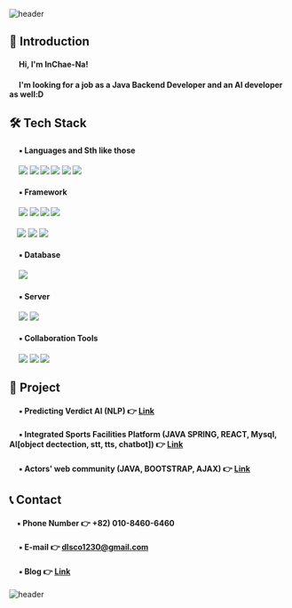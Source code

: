 ![header](https://capsule-render.vercel.app/api?type=wave&color=9999FF&height=250&width=400&section=header&text=Welcome%20to%20INCHAE's%20Github%20&fontSize=40&fontColor=FFFFFF)

## 👋 Introduction 
 
#### &emsp; Hi, I'm InChae-Na!<br>
<!-- #### &emsp; I'm looking for a job as an Developer! -->
#### &emsp; I'm looking for a job as a Java Backend Developer and an AI developer as well:D
<!-- 
#### &emsp; [![Anurag's github stats](https://github-readme-stats.vercel.app/api?username=dlsco123)](https://github.com/anuraghazra/github-readme-stats) -->


## 🛠 Tech Stack

#### &emsp; ▪ Languages and Sth like those
#### &emsp; <img src="https://img.shields.io/badge/python-3776AB?style=for-the-badge&logo=python&logoColor=white"> <img src="https://img.shields.io/badge/java-FC4C02?style=for-the-badge&logo=java&logoColor=white"> <img src="https://img.shields.io/badge/sql-003B57?style=for-the-badge&logo=sql&logoColor=white"> <img src="https://img.shields.io/badge/javascript-F7DF1E?style=for-the-badge&logo=javascript&logoColor=white"> <img src="https://img.shields.io/badge/css3-1572B6?style=for-the-badge&logo=css3&logoColor=white"> <img src="https://img.shields.io/badge/html5-E34F26?style=for-the-badge&logo=html5&logoColor=white">
#### &emsp; ▪ Framework
#### &emsp; <img src="https://img.shields.io/badge/spring-6DB33F?style=for-the-badge&logo=spring&logoColor=white"> <img src="https://img.shields.io/badge/spring boot-6DB33F?style=for-the-badge&logo=spring boot&logoColor=white"> <img src="https://img.shields.io/badge/react-61DAFB?style=for-the-badge&logo=react&logoColor=white"> <img src="https://img.shields.io/badge/tensorflow-FF6F00?style=for-the-badge&logo=tensorflow&logoColor=white"> 
&emsp;<img src="https://img.shields.io/badge/nodedotjs-339933?style=for-the-badge&logo=nodedotjs&logoColor=white">  <img src="https://img.shields.io/badge/bootstrap-7952B3?style=for-the-badge&logo=bootstrap&logoColor=white"> <img src="https://img.shields.io/badge/jquery-0769AD?style=for-the-badge&logo=jquery&logoColor=white"> 
#### &emsp; ▪ Database
#### &emsp; <img src="https://img.shields.io/badge/mysql-4479A1?style=for-the-badge&logo=mysql&logoColor=white">

#### &emsp; ▪ Server
#### &emsp; <img src="https://img.shields.io/badge/amazonaws-232F3E?style=for-the-badge&logo=amazonaws&logoColor=white"> <img src="https://img.shields.io/badge/apachetomcat-F8DC75?style=for-the-badge&logo=apachetomcat&logoColor=white">

#### &emsp; ▪ Collaboration Tools
#### &emsp; <img src="https://img.shields.io/badge/figma-F24E1E?style=for-the-badge&logo=figma&logoColor=white">  <img src="https://img.shields.io/badge/notion-000000?style=for-the-badge&logo=notion&logoColor=white"> <img src="https://img.shields.io/badge/github-181717?style=for-the-badge&logo=github&logoColor=white">
## 📃 Project

#### &emsp; ▪ Predicting Verdict AI (NLP) 👉 [Link](https://github.com/dlsco123/mtvsDacon)
#### &emsp; ▪ Integrated Sports Facilities Platform (JAVA SPRING, REACT, Mysql, AI[object dectection, stt, tts, chatbot]) 👉 [Link](https://github.com/GPT5Final)
#### &emsp; ▪ Actors' web community (JAVA, BOOTSTRAP, AJAX) 👉 [Link](https://github.com/BestTeam-Multicampus)

## 📞 Contact

#### &emsp;▪ Phone Number 👉 +82) 010-8460-6460
#### &emsp; ▪ E-mail 👉 dlsco1230@gmail.com
#### &emsp; ▪ Blog 👉 [Link](https://blog.naver.com/dlsco123)

![header](https://capsule-render.vercel.app/api?type=waving&color=3481FE&height=250&width=400&section=footer&text=Thank%20you%20&fontSize=50&fontColor=FFFFFF)
